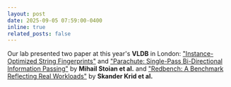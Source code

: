 ```yaml
---
layout: post
date: 2025-09-05 07:59:00-0400
inline: true
related_posts: false
---
```


Our lab presented two paper at this year's **VLDB** in London: ["Instance-Optimized String Fingerprints"](https://arxiv.org/pdf/2507.10391) and ["Parachute: Single-Pass Bi-Directional Information Passing"](https://arxiv.org/pdf/2506.13670) by **Mihail Stoian et al.** and ["Redbench: A Benchmark Reflecting Real Workloads"](https://arxiv.org/pdf/2506.12488) by **Skander Krid et al.**
